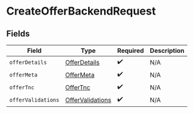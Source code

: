 # CreateOfferBackendRequest


## Fields

| Field                                                       | Type                                                        | Required                                                    | Description                                                 |
| ----------------------------------------------------------- | ----------------------------------------------------------- | ----------------------------------------------------------- | ----------------------------------------------------------- |
| `offerDetails`                                              | [OfferDetails](../../models/shared/offerdetails.md)         | :heavy_check_mark:                                          | N/A                                                         |
| `offerMeta`                                                 | [OfferMeta](../../models/shared/offermeta.md)               | :heavy_check_mark:                                          | N/A                                                         |
| `offerTnc`                                                  | [OfferTnc](../../models/shared/offertnc.md)                 | :heavy_check_mark:                                          | N/A                                                         |
| `offerValidations`                                          | [OfferValidations](../../models/shared/offervalidations.md) | :heavy_check_mark:                                          | N/A                                                         |